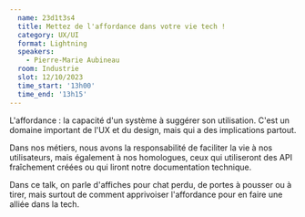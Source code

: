 ```yaml
---
  name: 23d1t3s4
  title: Mettez de l'affordance dans votre vie tech !
  category: UX/UI
  format: Lightning
  speakers: 
    - Pierre-Marie Aubineau
  room: Industrie
  slot: 12/10/2023
  time_start: '13h00'
  time_end: '13h15'
---
```

L'affordance : la capacité d'un système à suggérer son utilisation. C'est un domaine important de l'UX et du design, mais qui a des implications partout.

Dans nos métiers, nous avons la responsabilité de faciliter la vie à nos utilisateurs, mais également à nos homologues, ceux qui utiliseront des API fraîchement créées ou qui liront notre documentation technique.

Dans ce talk, on parle d'affiches pour chat perdu, de portes à pousser ou à tirer, mais surtout de comment apprivoiser l'affordance pour en faire une alliée dans la tech.
